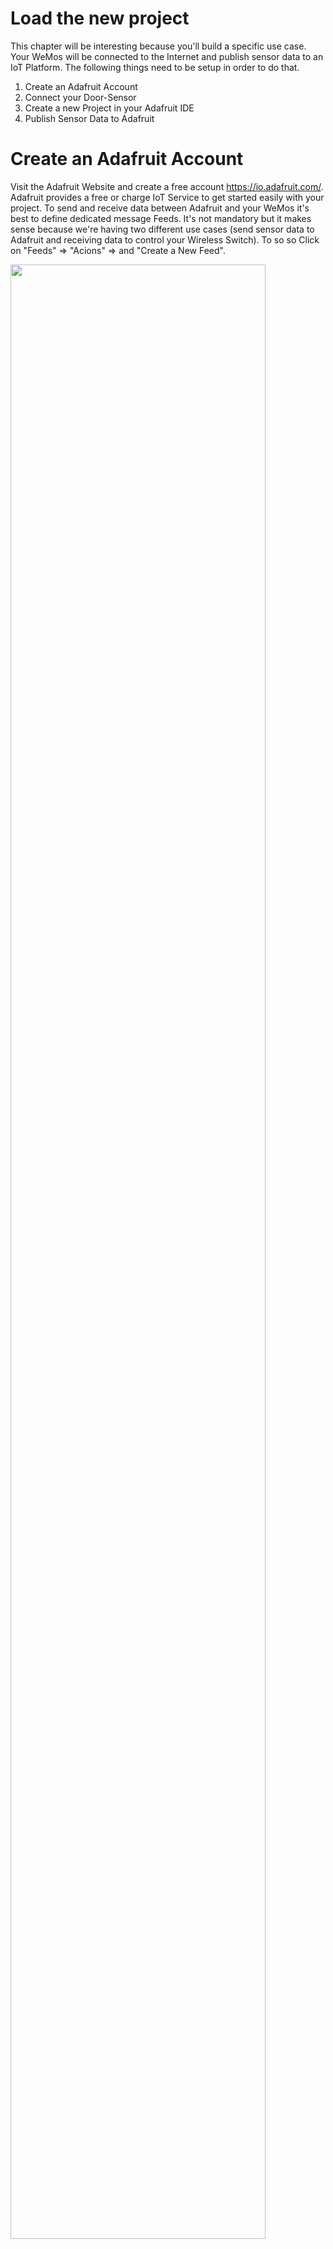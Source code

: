 # Load the new project
This chapter will be interesting because you'll build a specific use case. Your WeMos will be connected to the Internet and publish sensor data to an IoT Platform. The following things need to be setup in order to do that.

1. Create an Adafruit Account
2. Connect your Door-Sensor
3. Create a new Project in your Adafruit IDE
4. Publish Sensor Data to Adafruit

# Create an Adafruit Account
Visit the Adafruit Website and create a free account https://io.adafruit.com/. Adafruit provides a free or charge IoT Service to get started easily with your project. To send and receive data between Adafruit and your WeMos it's best to define dedicated message Feeds. It's not mandatory but it makes sense because we're having two different use cases (send sensor data to Adafruit and receiving data to control your Wireless Switch). To so so Click on "Feeds" => "Acions" => and "Create a New Feed".

<img src="https://github.com/cvolkmer/iot-hackathon/blob/master/images/4_1_adafruit_create_sensor_feed.png" width="90%">

<img src="https://github.com/cvolkmer/iot-hackathon/blob/master/images/4_2_adafruit_create_sensor_feed.png" width="70%">

Adafruit uses the MQTT Protocol and provides an MQTT broker to exchange data. A Feed is an individual channel where devices can subscribe (receive) and publish (send) data. If you want to know more about MQTT you can read a brief introduction here (https://www.hivemq.com/blog/how-to-get-started-with-mqtt).

# Connect Door-Sensor
Connect your sensor to the following Pins on your WeMos Board (you can use other digital pins but you've to modify your Adruino Sketch accordingly) 

Fritzing Screenshot of Sensor Wiring!!

# Create a new Project in your Arduino IDE
Create an empty Sketch in your Arduino IDE and copy / paste the follwing Code
Either provide Code here or provide Github Link!

# Publish Sensor Data to Adafruit
Modify Code with WLAN, API Key, Feed, Serial Troubleshooting Sensor Data, Verify Data arrives at Adafruit